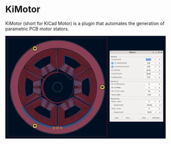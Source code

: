# KiMotor  

KiMotor (short for KiCad Motor) is a plugin that automates the generation of parametric PCB motor stators.  

![kimotor](resources/kimotor_overview.png)

